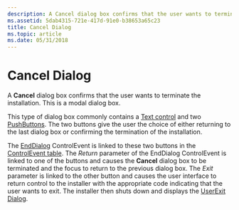 ```yaml
---
description: A Cancel dialog box confirms that the user wants to terminate the installation. This is a modal dialog box.
ms.assetid: 5dab4315-721e-417d-91e0-b38653a65c23
title: Cancel Dialog
ms.topic: article
ms.date: 05/31/2018
---
```


# Cancel Dialog

A **Cancel** dialog box confirms that the user wants to terminate the installation. This is a modal dialog box.

This type of dialog box commonly contains a [Text control](text-control.md) and two [PushButtons](pushbutton-control.md). The two buttons give the user the choice of either returning to the last dialog box or confirming the termination of the installation.

The [EndDialog](enddialog-controlevent.md) ControlEvent is linked to these two buttons in the [ControlEvent table](controlevent-table.md). The *Return* parameter of the EndDialog ControlEvent is linked to one of the buttons and causes the **Cancel** dialog box to be terminated and the focus to return to the previous dialog box. The *Exit* parameter is linked to the other button and causes the user interface to return control to the installer with the appropriate code indicating that the user wants to exit. The installer then shuts down and displays the [UserExit Dialog](userexit-dialog.md).

 

 



